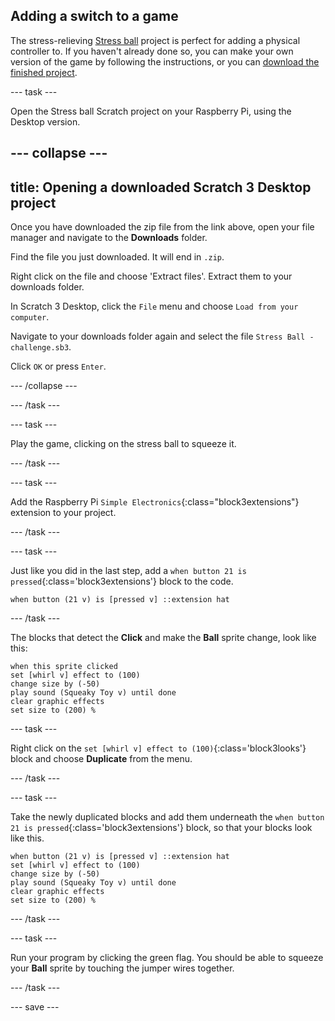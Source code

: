 ## Adding a switch to a game

The stress-relieving [Stress ball](https://projects.raspberrypi.org/en/projects/stress-ball) project is perfect for adding a physical controller to. If you haven't already done so, you can make your own version of the game by following the instructions, or you can [download the finished project](https://rpf.io/p/en/stress-ball-get).

--- task ---

Open the Stress ball Scratch project on your Raspberry Pi, using the Desktop version.

--- collapse ---
---
title: Opening a downloaded Scratch 3 Desktop project
---

Once you have downloaded the zip file from the link above, open your file manager and navigate to the **Downloads** folder.

Find the file you just downloaded. It will end in `.zip`.

Right click on the file and choose 'Extract files'. Extract them to your downloads folder.

In Scratch 3 Desktop, click the `File` menu and choose `Load from your computer`.

Navigate to your downloads folder again and select the file `Stress Ball - challenge.sb3`. 

Click `OK` or press `Enter`.


--- /collapse ---

--- /task ---

--- task ---

Play the game, clicking on the stress ball to squeeze it.

--- /task ---

--- task ---

Add the Raspberry Pi `Simple Electronics`{:class="block3extensions"} extension to your project.

--- /task ---

--- task ---

Just like you did in the last step, add a `when button 21 is pressed`{:class='block3extensions'} block to the code.

```blocks3
when button (21 v) is [pressed v] ::extension hat
```

--- /task ---

The blocks that detect the **Click** and make the **Ball** sprite change, look like this:

```blocks3
when this sprite clicked
set [whirl v] effect to (100)
change size by (-50)
play sound (Squeaky Toy v) until done
clear graphic effects
set size to (200) %
```

--- task ---

Right click on the `set [whirl v] effect to (100)`{:class='block3looks'} block and choose **Duplicate** from the menu.

--- /task ---

--- task ---

Take the newly duplicated blocks and add them underneath the `when button 21 is pressed`{:class='block3extensions'} block, so that your blocks look like this.

```blocks3
when button (21 v) is [pressed v] ::extension hat
set [whirl v] effect to (100)
change size by (-50)
play sound (Squeaky Toy v) until done
clear graphic effects
set size to (200) %
```

--- /task ---

--- task ---

Run your program by clicking the green flag. You should be able to squeeze your **Ball** sprite by touching the jumper wires together.

--- /task ---

--- save ---
